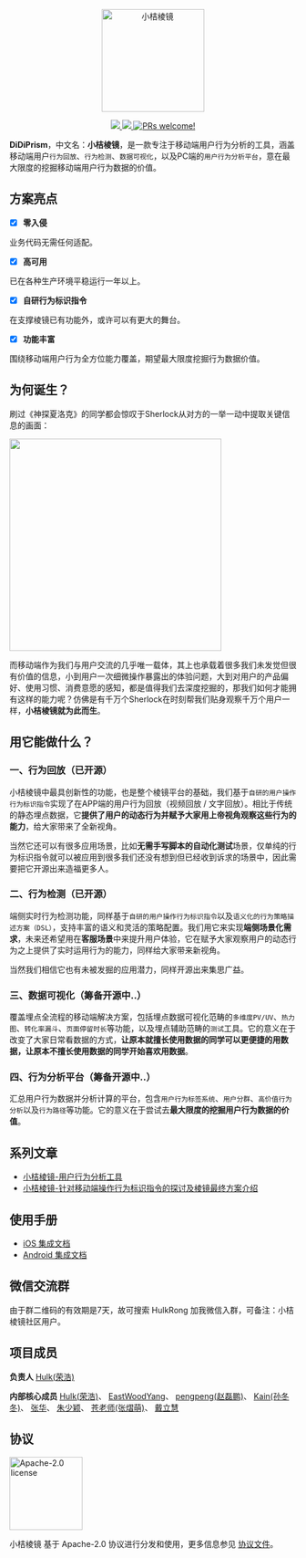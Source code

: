 <p align="center">
<img src="https://view.didistatic.com/static/dcms/1jt5q12q9lkgrtelg2_180x180.png" alt="小桔棱镜" title="小桔棱镜" width="180"/>
</p>

<p align="center">
  <a href="https://github.com/didichuxing/DiDiPrism/blob/master/LICENSE">
    <img src="https://img.shields.io/badge/license-Apache-blue.svg" />
  </a>
  
  <a href="">
    <img src="https://img.shields.io/badge/platform-ios%20%7C%20android-lightgray.svg" />
  </a>

  <a href="">
    <img src="https://img.shields.io/badge/PRs-welcome-brightgreen.svg" alt="PRs welcome!" />
  </a>
</p>

**DiDiPrism**，中文名：**小桔棱镜**，是一款专注于移动端用户行为分析的工具，涵盖移动端用户`行为回放`、`行为检测`、`数据可视化`，以及PC端的`用户行为分析平台`，意在最大限度的挖掘移动端用户行为数据的价值。

## 方案亮点
- [x] **零入侵**

业务代码无需任何适配。

- [x] **高可用**

已在各种生产环境平稳运行一年以上。

- [x] **自研行为标识指令**

在支撑棱镜已有功能外，或许可以有更大的舞台。

- [x] **功能丰富**

围绕移动端用户行为全方位能力覆盖，期望最大限度挖掘行为数据价值。

## 为何诞生？
刷过《神探夏洛克》的同学都会惊叹于Sherlock从对方的一举一动中提取关键信息的画面：

<img src="https://view.didistatic.com/static/dcms/1jt5qoatskemik6cu_558x312.jpeg" width="372" hegiht="208" align=center />

而移动端作为我们与用户交流的几乎唯一载体，其上也承载着很多我们未发觉但很有价值的信息，小到用户一次细微操作暴露出的体验问题，大到对用户的产品偏好、使用习惯、消费意愿的感知，都是值得我们去深度挖掘的，那我们如何才能拥有这样的能力呢？仿佛是有千万个Sherlock在时刻帮我们贴身观察千万个用户一样，**小桔棱镜就为此而生**。

## 用它能做什么？
### 一、行为回放（已开源）
小桔棱镜中最具创新性的功能，也是整个棱镜平台的基础，我们基于`自研的用户操作行为标识指令`实现了在APP端的用户行为回放（视频回放 / 文字回放）。相比于传统的静态埋点数据，它**提供了用户的动态行为并赋予大家用上帝视角观察这些行为的能力**，给大家带来了全新视角。

当然它还可以有很多应用场景，比如**无需手写脚本的自动化测试**场景，仅单纯的行为标识指令就可以被应用到很多我们还没有想到但已经收到诉求的场景中，因此需要把它开源出来造福更多人。

### 二、行为检测（已开源）
端侧实时行为检测功能，同样基于`自研的用户操作行为标识指令`以及`语义化的行为策略描述方案（DSL）`，支持丰富的语义和灵活的策略配置。我们用它来实现**端侧场景化需求**，未来还希望用在**客服场景**中来提升用户体验，它在赋予大家观察用户的动态行为之上提供了实时运用行为的能力，同样给大家带来新视角。

当然我们相信它也有未被发掘的应用潜力，同样开源出来集思广益。

### 三、数据可视化（筹备开源中..）
覆盖埋点全流程的移动端解决方案，包括埋点数据可视化范畴的`多维度PV/UV`、`热力图`、`转化率漏斗`、`页面停留时长`等功能，以及埋点辅助范畴的`测试`工具。它的意义在于改变了大家日常看数据的方式，**让原本就擅长使用数据的同学可以更便捷的用数据，让原本不擅长使用数据的同学开始喜欢用数据**。

### 四、行为分析平台（筹备开源中..）
汇总用户行为数据并分析计算的平台，包含`用户行为标签系统`、`用户分群`、`高价值行为分析`以及`行为路径`等功能。它的意义在于尝试去**最大限度的挖掘用户行为数据的价值**。

## 系列文章
- [小桔棱镜-用户行为分析工具](Doc/系列文章/小桔棱镜-用户行为分析利器.md)
- [小桔棱镜-针对移动端操作行为标识指令的探讨及棱镜最终方案介绍](Doc/系列文章/小桔棱镜-针对移动端操作行为标识指令的探讨及棱镜最终方案介绍.md)

## 使用手册
- [iOS 集成文档](iOS/README.md)
- [Android 集成文档](Android/README.md)

## 微信交流群
由于群二维码的有效期是7天，故可搜索 HulkRong 加我微信入群，可备注：小桔棱镜社区用户。

## 项目成员

**负责人**
[Hulk(荣浩)](https://github.com/ronghaopger)

**内部核心成员**
[Hulk(荣浩)](https://github.com/ronghaopger)、
[EastWoodYang](https://github.com/EastWoodYang)、
[pengpeng(赵磊鹏)](https://github.com/zhaoleipeng)、
[Kain(孙冬冬)](https://github.com/SunDDong)、
[张华](https://github.com/zollero)、
[朱少颖](https://github.com/zsynuting)、
[苍老师(张熠萌)](https://github.com/zymxxxs)、
[戴立慧](https://github.com/blankdlh)

## 协议

<img alt="Apache-2.0 license" src="https://www.apache.org/img/ASF20thAnniversary.jpg" width="128">

小桔棱镜 基于 Apache-2.0 协议进行分发和使用，更多信息参见 [协议文件](LICENSE)。